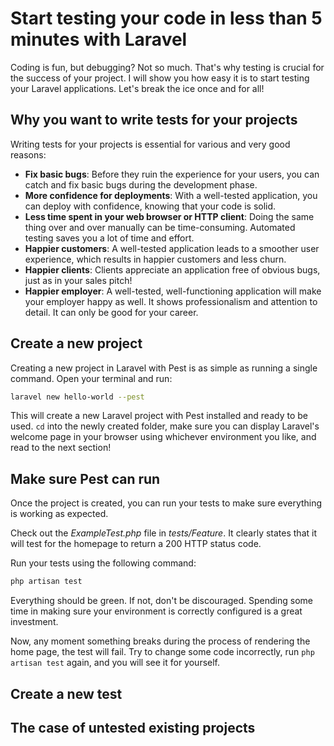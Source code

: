 # Start testing your code in less than 5 minutes with Laravel

Coding is fun, but debugging? Not so much. That's why testing is crucial for the success of your project. I will show you how easy it is to start testing your Laravel applications. Let's break the ice once and for all!

## Why you want to write tests for your projects

Writing tests for your projects is essential for various and very good reasons:

- **Fix basic bugs**: Before they ruin the experience for your users, you can catch and fix basic bugs during the development phase.
- **More confidence for deployments**: With a well-tested application, you can deploy with confidence, knowing that your code is solid.
- **Less time spent in your web browser or HTTP client**: Doing the same thing over and over manually can be time-consuming. Automated testing saves you a lot of time and effort.
- **Happier customers**: A well-tested application leads to a smoother user experience, which results in happier customers and less churn.
- **Happier clients**: Clients appreciate an application free of obvious bugs, just as in your sales pitch!
- **Happier employer**: A well-tested, well-functioning application will make your employer happy as well. It shows professionalism and attention to detail. It can only be good for your career.

## Create a new project

Creating a new project in Laravel with Pest is as simple as running a single command. Open your terminal and run:

```bash
laravel new hello-world --pest
```

This will create a new Laravel project with Pest installed and ready to be used. `cd` into the newly created folder, make sure you can display Laravel's welcome page in your browser using whichever environment you like, and read to the next section!

## Make sure Pest can run

Once the project is created, you can run your tests to make sure everything is working as expected.

Check out the _ExampleTest.php_ file in _tests/Feature_. It clearly states that it will test for the homepage to return a 200 HTTP status code.

Run your tests using the following command:

```bash
php artisan test
```

Everything should be green. If not, don't be discouraged. Spending some time in making sure your environment is correctly configured is a great investment.

Now, any moment something breaks during the process of rendering the home page, the test will fail. Try to change some code incorrectly, run `php artisan test` again, and you will see it for yourself.

## Create a new test

## The case of untested existing projects

